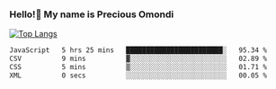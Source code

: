 ### Hello!👋 My name is Precious Omondi 

[![Top Langs](https://github-readme-stats.vercel.app/api/top-langs/?username=Presho99&langs_count=8&theme=dark)](https://github.com/Presho99/github-readme-stats)



<!--START_SECTION:waka-->

```txt
JavaScript   5 hrs 25 mins   ████████████████████████░   95.34 %
CSV          9 mins          ▓░░░░░░░░░░░░░░░░░░░░░░░░   02.89 %
CSS          5 mins          ▒░░░░░░░░░░░░░░░░░░░░░░░░   01.71 %
XML          0 secs          ░░░░░░░░░░░░░░░░░░░░░░░░░   00.05 %
```

<!--END_SECTION:waka-->

